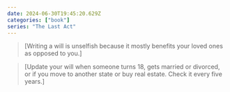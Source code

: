 ```yaml
---
date: 2024-06-30T19:45:20.629Z
categories: ["book"]
series: "The Last Act"
---
```

> [Writing a will is unselfish because it mostly benefits your loved ones as opposed to you.]

> [Update your will when someone turns 18, gets married or divorced, or if you move to another state or buy real estate. Check it every five years.]
